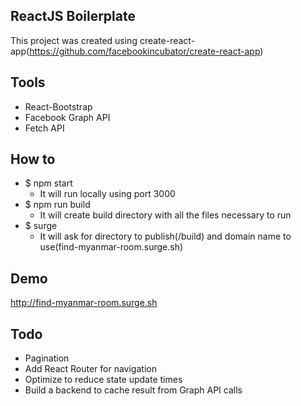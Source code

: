 ## ReactJS Boilerplate
This project was created using create-react-app(https://github.com/facebookincubator/create-react-app) 

## Tools
- React-Bootstrap
- Facebook Graph API
- Fetch API

## How to
- $ npm start
   - It will run locally using port 3000
- $ npm run build
   - It will create build directory with all the files necessary to run
- $ surge
   - It will ask for directory to publish(/build) and domain name to use(find-myanmar-room.surge.sh)

## Demo
http://find-myanmar-room.surge.sh

## Todo
- Pagination
- Add React Router for navigation 
- Optimize to reduce state update times
- Build a backend to cache result from Graph API calls
